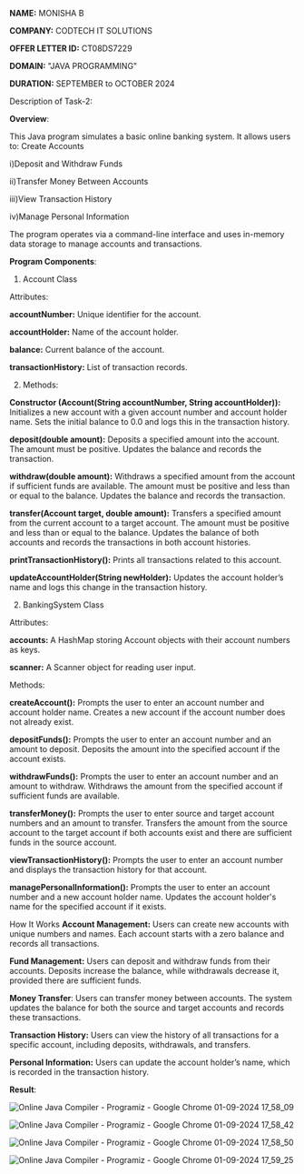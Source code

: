 **NAME:** MONISHA B

**COMPANY:** CODTECH IT SOLUTIONS

**OFFER LETTER ID:** CT08DS7229

**DOMAIN:** "JAVA PROGRAMMING"

**DURATION:** SEPTEMBER to OCTOBER 2024



Description of Task-2:

**Overview**:

This Java program simulates a basic online banking system. It allows users to:
Create Accounts

i)Deposit and Withdraw Funds

ii)Transfer Money Between Accounts

iii)View Transaction History

iv)Manage Personal Information

The program operates via a command-line interface and uses in-memory data storage to manage accounts and transactions.

**Program Components**:
1. Account Class

Attributes:

**accountNumber:** Unique identifier for the account.

**accountHolder:** Name of the account holder.

**balance:** Current balance of the account.

**transactionHistory:** List of transaction records.

2. Methods:

**Constructor (Account(String accountNumber, String accountHolder)):** Initializes a new account with a given account number and account holder name. Sets the initial balance to 0.0 and logs this in the transaction history.

**deposit(double amount):** Deposits a specified amount into the account. The amount must be positive. Updates the balance and records the transaction.

**withdraw(double amount):** Withdraws a specified amount from the account if sufficient funds are available. The amount must be positive and less than or equal to the balance. Updates the balance and records the transaction.

**transfer(Account target, double amount):** Transfers a specified amount from the current account to a target account. The amount must be positive and less than or equal to the balance. Updates the balance of both accounts and records the transactions in both account histories.

**printTransactionHistory():** Prints all transactions related to this account.

**updateAccountHolder(String newHolder):** Updates the account holder’s name and logs this change in the transaction history.

2. BankingSystem Class

Attributes:

**accounts:** A HashMap storing Account objects with their account numbers as keys.

**scanner:** A Scanner object for reading user input.

Methods:

**createAccount():** Prompts the user to enter an account number and account holder name. Creates a new account if the account number does not already exist.

**depositFunds():** Prompts the user to enter an account number and an amount to deposit. Deposits the amount into the specified account if the account exists.

**withdrawFunds():** Prompts the user to enter an account number and an amount to withdraw. Withdraws the amount from the specified account if sufficient funds are available.

**transferMoney():** Prompts the user to enter source and target account numbers and an amount to transfer. Transfers the amount from the source account to the target account if both accounts exist and there are sufficient funds in the source account.

**viewTransactionHistory():** Prompts the user to enter an account number and displays the transaction history for that account.

**managePersonalInformation():** Prompts the user to enter an account number and a new account holder name. Updates the account holder's name for the specified account if it exists.

How It Works
**Account Management:** Users can create new accounts with unique numbers and names. Each account starts with a zero balance and records all transactions.

**Fund Management:** Users can deposit and withdraw funds from their accounts. Deposits increase the balance, while withdrawals decrease it, provided there are sufficient funds.

**Money Transfer**: Users can transfer money between accounts. The system updates the balance for both the source and target accounts and records these transactions.

**Transaction History:** Users can view the history of all transactions for a specific account, including deposits, withdrawals, and transfers.

**Personal Information:** Users can update the account holder’s name, which is recorded in the transaction history.

**Result**:

![Online Java Compiler - Programiz - Google Chrome 01-09-2024 17_58_09](https://github.com/user-attachments/assets/ed045420-877b-4cf3-ac3b-c14079d0e922)

![Online Java Compiler - Programiz - Google Chrome 01-09-2024 17_58_42](https://github.com/user-attachments/assets/9d96d0ad-63ab-4b46-950b-e048921e5a69)

![Online Java Compiler - Programiz - Google Chrome 01-09-2024 17_58_50](https://github.com/user-attachments/assets/81cb5a4b-1ad4-438a-aede-6f415056f07b)


![Online Java Compiler - Programiz - Google Chrome 01-09-2024 17_59_25](https://github.com/user-attachments/assets/3aac7305-e9fd-46a5-82e1-b28ff5e71c58)

